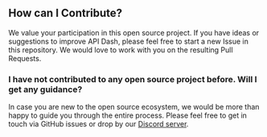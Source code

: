 ## How can I Contribute?

We value your participation in this open source project. 
If you have ideas or suggestions to improve API Dash, please feel free to start a new Issue in this repository. 
We would love to work with you on the resulting Pull Requests.

### I have not contributed to any open source project before. Will I get any guidance?

In case you are new to the open source ecosystem, we would be more than happy to guide you through the entire process. 
Please feel free to get in touch via GitHub issues or drop by our [Discord server](https://bit.ly/heyfoss).
